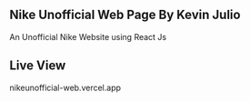 ## Nike Unofficial Web Page By Kevin Julio <br/>
An Unofficial Nike Website using React Js 

## Live View <br/>
nikeunofficial-web.vercel.app
